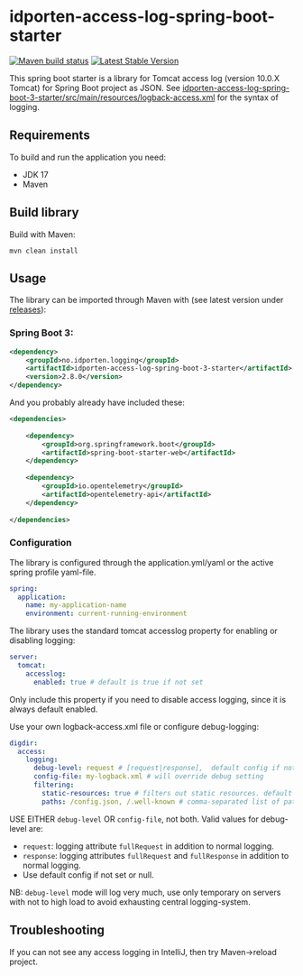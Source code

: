 # idporten-access-log-spring-boot-starter

[![Maven build status](https://github.com/felleslosninger/idporten-access-log-spring-boot-starter/actions/workflows/call-maventests.yml/badge.svg)](https://github.com/felleslosninger/idporten-access-log-spring-boot-starter/actions/workflows/call-maventests.yml)
[![Latest Stable Version](https://img.shields.io/github/v/release/felleslosninger/idporten-access-log-spring-boot-starter?display_name=tag)](https://github.com/felleslosninger/idporten-access-log-spring-boot-starter/releases)


This spring boot starter is a library for Tomcat access log (version 10.0.X Tomcat) for Spring Boot project as JSON.
See [idporten-access-log-spring-boot-3-starter/src/main/resources/logback-access.xml](/idporten-access-log-spring-boot-3-starter/src/main/resources/logback-access.xml) for the syntax of logging.

## Requirements

To build and run the application you need:

* JDK 17
* Maven

## Build library

Build with Maven:
```
mvn clean install
```


## Usage
The library can be imported through Maven with (see latest version under [releases](https://github.com/felleslosninger/idporten-access-log-spring-boot-starter/releases)):

### Spring Boot 3:
```xml
<dependency>
    <groupId>no.idporten.logging</groupId>
    <artifactId>idporten-access-log-spring-boot-3-starter</artifactId>
    <version>2.8.0</version>
</dependency>
```

And you probably already have included these:
```xml
<dependencies>
    
    <dependency>
        <groupId>org.springframework.boot</groupId>
        <artifactId>spring-boot-starter-web</artifactId>
    </dependency>
    
    <dependency>
        <groupId>io.opentelemetry</groupId>
        <artifactId>opentelemetry-api</artifactId>
    </dependency>
    
</dependencies>
```


### Configuration
The library is configured through the application.yml/yaml or the active spring profile yaml-file.
```yaml
spring:
  application:
    name: my-application-name
    environment: current-running-environment
```

The library uses the standard tomcat accesslog property for enabling or disabling logging:
```yaml
server:
  tomcat:
    accesslog:
      enabled: true # default is true if not set
```
Only include this property if you need to disable access logging, since it is always default enabled.

Use your own logback-access.xml file or configure debug-logging:
```yaml
digdir:
  access:
    logging:
      debug-level: request # [request|response],  default config if not set or null
      config-file: my-logback.xml # will override debug setting
      filtering:
        static-resources: true # filters out static resources. default is true
        paths: /config.json, /.well-known # comma-separated list of paths to filter out. Matches paths using .startsWith(). Default is empty. 
```
USE EITHER `debug-level` OR `config-file`, not both.
Valid values for debug-level are: 
* `request`: logging attribute `fullRequest` in addition to normal logging.
* `response`: logging attributes `fullRequest` and `fullResponse` in addition to normal logging.
* Use default config if not set or null.

NB: `debug-level` mode will log very much, use only temporary on servers with not to high load to avoid exhausting central logging-system.

## Troubleshooting
If you can not see any access logging in IntelliJ, then try Maven->reload project.
